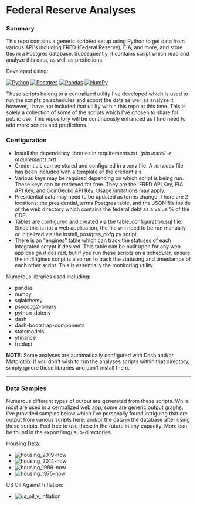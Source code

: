 # Federal Reserve Analyses

### Summary
This repo contains a generic scripted setup using Python to get data from various API's including FRED (Federal Reserve), EIA, and more, and store this in a Postgres database. Subsequently, it contains script which read and analyze this data, as well as predictions.

Developed using:

[![Python](https://img.shields.io/badge/Python-3776AB?logo=python&logoColor=fff)](#) [![Postgres](https://img.shields.io/badge/Postgres-%23316192.svg?logo=postgresql&logoColor=white)](#) [![Pandas](https://img.shields.io/badge/Pandas-150458?logo=pandas&logoColor=fff)](#) [![NumPy](https://img.shields.io/badge/NumPy-4DABCF?logo=numpy&logoColor=fff)](#) 

These scripts belong to a centralized utility I've developed which is used to run the scripts on schedules and export the data as well as analyze it, however, I have not included that utility within this repo at this time. This is solely a collection of some of the scripts which I've chosen to share for public use. This repository will be continuously enhanced as I find need to add more scripts and predictions. 

### Configuration
- Install the dependency libraries in requirements.txt. _(pip install -r requirements.txt)_
- Credentials can be stored and configured in a .env file. A .env.dev file has been included with a template of the credentials.
- Various keys may be required depending on which script is being run. These keys can be retrieved for free. They are the: FRED API Key, EIA API Key, and CoinGecko API Key. Usage limitations may apply.
- Presidential data may need to be updated as terms change. There are 2 locations: the presidential_terms Postgres table, and the JSON file inside of the web directory which contains the federal debt as a value % of the GDP.
- Tables are configured and created via the table_configuration.sql file. Since this is not a web application, the file will need to be run manually or initialized via the install_postgres_cnfg.py script.
- There is an "engines" table which can track the statuses of each integrated scrypt if desired. This table can be built upon for any web app design if desired, but if you run these scripts on a scheduler, ensure the initEngines script is also run to track the statusing and timestamps of each other script. This is essentially the monitoring utility.

Numerous libraries used including:
- pandas
- numpy
- sqlalchemy 
- psycopg2-binary 
- python-dotenv
- dash
- dash-bootstrap-components
- statsmodels
- yfinance 
- fredapi

**NOTE:** Some analyses are automatically configured with Dash and/or Matplotlib. If you don't wish to run the analyses scripts within that directory, simply ignore those libraries and don't install them.

------------

### Data Samples
Numerous different types of output are generated from these scripts. While most are used in a centralized web app, some are generic output graphs. I've provided samples below which I've personally found intriguing that are output from various scripts here, and/or the data in the database after using these scripts. Feel free to use these in the future in any capacity. More can be found in the export/img/ sub-directories.

Housing Data:
- ![housing_2019-now](https://github.com/user-attachments/assets/7ff39c57-e0bc-47d4-8936-1aa6b3598b70)
- ![housing_2014-now](https://github.com/user-attachments/assets/b7d16ebd-327a-44f0-ae58-8bd6472c903c)
- ![housing_1999-now](https://github.com/user-attachments/assets/a6a24e14-8d64-41c4-98b4-3cbda60196b4)
- ![housing_1975-now](https://github.com/user-attachments/assets/dc26a6c2-7dad-4fcf-acb5-8fcd09b894fd)

US Oil Against Inflation:
- ![us_oil_v_inflation](https://github.com/user-attachments/assets/a4a9e913-b1ab-4851-990c-9e867e0c4921)
